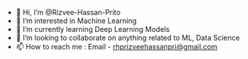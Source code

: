 - 👋 Hi, I’m @Rizvee-Hassan-Prito
- 👀 I’m interested in Machine Learning
- 🌱 I’m currently learning Deep Learning Models
- 💞️ I’m looking to collaborate on anything related to ML, Data Science
- 📫 How to reach me : Email - rhprizveehassanpri@gmail.com

<!---
Rizvee-Hassan-Prito/Rizvee-Hassan-Prito is a ✨ special ✨ repository because its `README.md` (this file) appears on your GitHub profile.
You can click the Preview link to take a look at your changes.
--->

